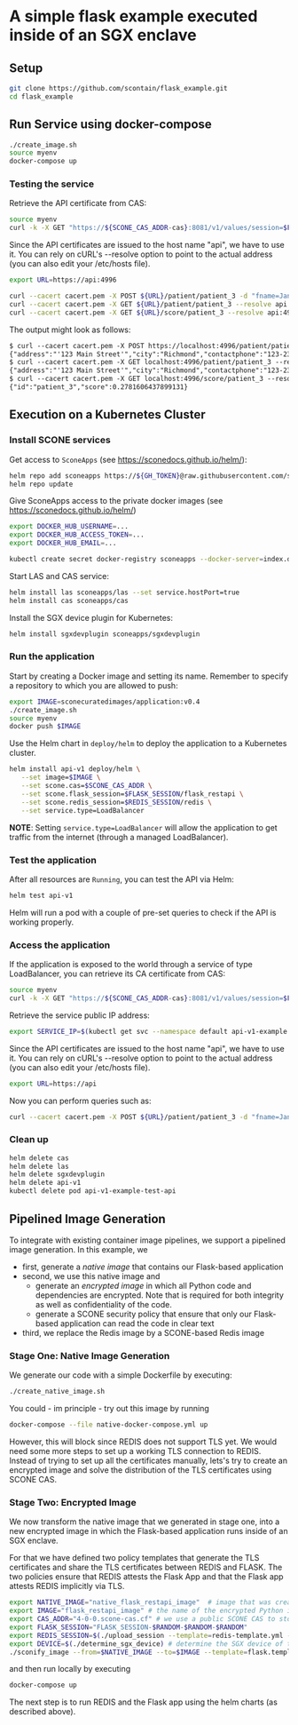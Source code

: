 # A simple flask example executed inside of an SGX enclave

## Setup

```bash
git clone https://github.com/scontain/flask_example.git
cd flask_example
```


## Run Service using docker-compose

```bash
./create_image.sh
source myenv
docker-compose up
```

### Testing the service

Retrieve the API certificate from CAS:

```bash
source myenv
curl -k -X GET "https://${SCONE_CAS_ADDR-cas}:8081/v1/values/session=$FLASK_SESSION" | jq -r .values.api_ca_cert.value > cacert.pem
```

Since the API certificates are issued to the host name "api", we have to use it. You can rely on cURL's --resolve option to point to the actual address (you can also edit your /etc/hosts file).

```bash
export URL=https://api:4996
```

```bash
curl --cacert cacert.pem -X POST ${URL}/patient/patient_3 -d "fname=Jane&lname=Doe&address='123 Main Street'&city=Richmond&state=Washington&ssn=123-223-2345&email=nr@aaa.com&dob=01/01/2010&contactphone=123-234-3456&drugallergies='Sulpha, Penicillin, Tree Nut'&preexistingconditions='diabetes, hypertension, asthma'&dateadmitted=01/05/2010&insurancedetails='Primera Blue Cross'" --resolve api:4996:127.0.0.1
curl --cacert cacert.pem -X GET ${URL}/patient/patient_3 --resolve api:4996:127.0.0.1
curl --cacert cacert.pem -X GET ${URL}/score/patient_3 --resolve api:4996:127.0.0.1
```

The output might look as follows:

```txt
$ curl --cacert cacert.pem -X POST https://localhost:4996/patient/patient_3 -d "fname=Jane&lname=Doe&address='123 Main Street'&city=Richmond&state=Washington&ssn=123-223-2345&email=nr@aaa.com&dob=01/01/2010&contactphone=123-234-3456&drugallergies='Sulpha, Penicillin, Tree Nut'&preexistingconditions='diabetes, hypertension, asthma'&dateadmitted=01/05/2010&insurancedetails='Primera Blue Cross'" --resolve api:4996:127.0.0.1
{"address":"'123 Main Street'","city":"Richmond","contactphone":"123-234-3456","dateadmitted":"01/05/2010","dob":"01/01/2010","drugallergies":"'Sulpha, Penicillin, Tree Nut'","email":"nr@aaa.com","fname":"Jane","id":"patient_3","insurancedetails":"'Primera Blue Cross'","lname":"Doe","preexistingconditions":"'diabetes, hypertension, asthma'","score":0.1168424489618366,"ssn":"123-223-2345","state":"Washington"}
$ curl --cacert cacert.pem -X GET localhost:4996/patient/patient_3 --resolve api:4996:127.0.0.1
{"address":"'123 Main Street'","city":"Richmond","contactphone":"123-234-3456","dateadmitted":"01/05/2010","dob":"01/01/2010","drugallergies":"'Sulpha, Penicillin, Tree Nut'","email":"nr@aaa.com","fname":"Jane","id":"patient_3","insurancedetails":"'Primera Blue Cross'","lname":"Doe","preexistingconditions":"'diabetes, hypertension, asthma'","score":0.1168424489618366,"ssn":"123-223-2345","state":"Washington"}
$ curl --cacert cacert.pem -X GET localhost:4996/score/patient_3 --resolve api:4996:127.0.0.1
{"id":"patient_3","score":0.2781606437899131}
```

## Execution on a Kubernetes Cluster

### Install SCONE services

Get access to `SconeApps` (see <https://sconedocs.github.io/helm/>):

```bash
helm repo add sconeapps https://${GH_TOKEN}@raw.githubusercontent.com/scontain/sconeapps/master/
helm repo update
```

Give SconeApps access to the private docker images (see <https://sconedocs.github.io/helm/>)

```bash
export DOCKER_HUB_USERNAME=...
export DOCKER_HUB_ACCESS_TOKEN=...
export DOCKER_HUB_EMAIL=...

kubectl create secret docker-registry sconeapps --docker-server=index.docker.io/v1/ --docker-username=$DOCKER_HUB_USERNAME --docker-password=$DOCKER_HUB_ACCESS_TOKEN --docker-email=$DOCKER_HUB_EMAIL
```

Start LAS and CAS service:

```bash
helm install las sconeapps/las --set service.hostPort=true
helm install cas sconeapps/cas
```

Install the SGX device plugin for Kubernetes:

```bash
helm install sgxdevplugin sconeapps/sgxdevplugin
```

### Run the application

Start by creating a Docker image and setting its name. Remember to specify a repository to which you are allowed to push:

```bash
export IMAGE=sconecuratedimages/application:v0.4
./create_image.sh
source myenv
docker push $IMAGE
```

Use the Helm chart in `deploy/helm` to deploy the application to a Kubernetes cluster.

```bash
helm install api-v1 deploy/helm \
   --set image=$IMAGE \
   --set scone.cas=$SCONE_CAS_ADDR \
   --set scone.flask_session=$FLASK_SESSION/flask_restapi \
   --set scone.redis_session=$REDIS_SESSION/redis \
   --set service.type=LoadBalancer
```

**NOTE**: Setting `service.type=LoadBalancer` will allow the application to get traffic from the internet (through a managed LoadBalancer).

### Test the application

After all resources are `Running`, you can test the API via Helm:

```bash
helm test api-v1
```

Helm will run a pod with a couple of pre-set queries to check if the API is working properly.

### Access the application

If the application is exposed to the world through a service of type LoadBalancer, you can retrieve its CA certificate from CAS:

```bash
source myenv
curl -k -X GET "https://${SCONE_CAS_ADDR-cas}:8081/v1/values/session=$FLASK_SESSION" | jq -r .values.api_ca_cert.value > cacert.pem
```

Retrieve the service public IP address:

```bash
export SERVICE_IP=$(kubectl get svc --namespace default api-v1-example --template "{{ range (index .status.loadBalancer.ingress 0) }}{{.}}{{ end }}")
```

Since the API certificates are issued to the host name "api", we have to use it. You can rely on cURL's --resolve option to point to the actual address (you can also edit your /etc/hosts file).

```bash
export URL=https://api
```

Now you can perform queries such as:

```bash
curl --cacert cacert.pem -X POST ${URL}/patient/patient_3 -d "fname=Jane&lname=Doe&address='123 Main Street'&city=Richmond&state=Washington&ssn=123-223-2345&email=nr@aaa.com&dob=01/01/2010&contactphone=123-234-3456&drugallergies='Sulpha, Penicillin, Tree Nut'&preexistingconditions='diabetes, hypertension, asthma'&dateadmitted=01/05/2010&insurancedetails='Primera Blue Cross'" --resolve api:443:${SERVICE_IP}
```

### Clean up

```bash
helm delete cas
helm delete las
helm delete sgxdevplugin
helm delete api-v1
kubectl delete pod api-v1-example-test-api
```

## Pipelined Image Generation

To integrate with existing container image pipelines, we support a pipelined image generation. In this example, we

- first, generate a *native image* that contains our Flask-based application
- second, we use this native image and
  - generate an *encrypted image* in which all Python code and dependencies are encrypted. Note that is required for both integrity as well as confidentiality of the code.
  - generate a SCONE security policy that ensure that only our Flask-based application can read the code in clear text
- third, we replace the Redis image by a SCONE-based Redis image

### Stage One: Native Image Generation

We generate our code with a simple Dockerfile by executing:

```bash
./create_native_image.sh
```

You could - im principle - try out this image by running

```bash
docker-compose --file native-docker-compose.yml up
```

However, this will block since REDIS does not support TLS yet. We would need some more steps to set up a working TLS connection to REDIS. Instead of trying to set up all the certificates manually, lets's try to create
an encrypted image and solve the distribution of the TLS certificates using SCONE CAS.

### Stage Two: Encrypted Image

We now transform the native image that we generated in stage one, into a new encrypted image in which the Flask-based application runs inside of an SGX enclave.

For that we have defined two policy templates that generate the TLS certificates and share the TLS certificates between REDIS and FLASK.
The two policies ensure that REDIS attests the Flask App and that the Flask app attests REDIS implicitly via TLS.

```bash
export NATIVE_IMAGE="native_flask_restapi_image"  # image that was created by ./create_native_image.sh
export IMAGE="flask_restapi_image" # the name of the encrypted Python image
export CAS_ADDR="4-0-0.scone-cas.cf" # we use a public SCONE CAS to store the session policies
export FLASK_SESSION="FLASK_SESSION-$RANDOM-$RANDOM-$RANDOM"
export REDIS_SESSION=$(./upload_session --template=redis-template.yml --session=redis-session.yml  --image=sconecuratedimages/experimental:redis-6-ubuntu --cas=$CAS_ADDR)
export DEVICE=$(./determine_sgx_device) # determine the SGX device of the local computer
./sconify_image --from=$NATIVE_IMAGE --to=$IMAGE --template=flask.template --session=flask_session.yml --cas=$CAS_ADDR # create encrypted image, instantiate policy template and upload policy
```

and then run locally by executing

```bash
docker-compose up
```

The next step is to run REDIS and the Flask app using the helm charts (as described above).
